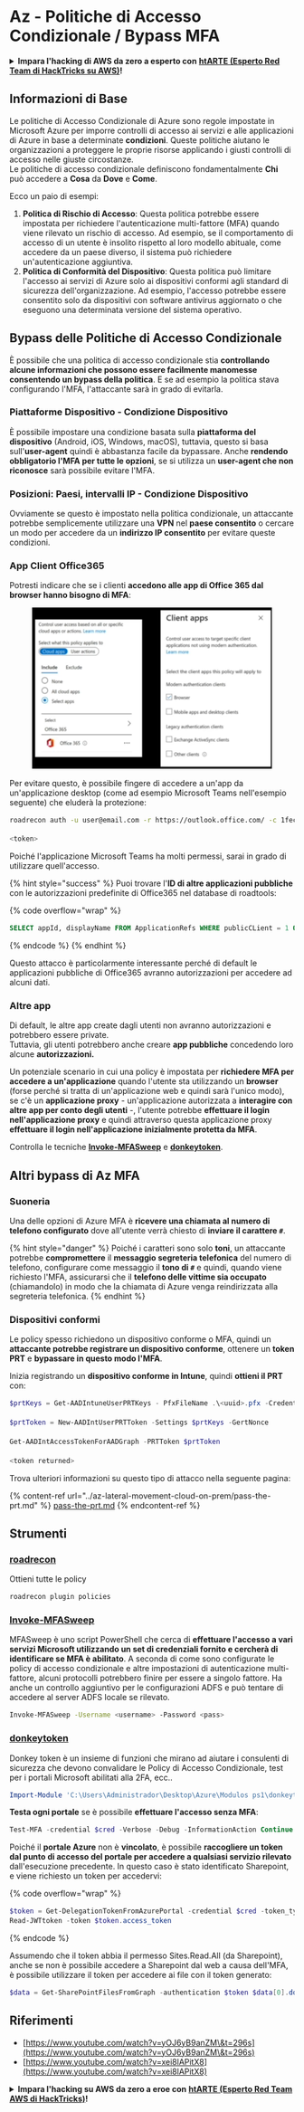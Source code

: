 # Az - Politiche di Accesso Condizionale / Bypass MFA

<details>

<summary><strong>Impara l'hacking di AWS da zero a esperto con</strong> <a href="https://training.hacktricks.xyz/courses/arte"><strong>htARTE (Esperto Red Team di HackTricks su AWS)</strong></a><strong>!</strong></summary>

Altri modi per supportare HackTricks:

* Se desideri vedere la tua **azienda pubblicizzata su HackTricks** o **scaricare HackTricks in PDF** Controlla i [**PIANI DI ABBONAMENTO**](https://github.com/sponsors/carlospolop)!
* Ottieni il [**merchandising ufficiale di PEASS & HackTricks**](https://peass.creator-spring.com)
* Scopri [**La Famiglia PEASS**](https://opensea.io/collection/the-peass-family), la nostra collezione di [**NFT esclusivi**](https://opensea.io/collection/the-peass-family)
* **Unisciti al** 💬 [**gruppo Discord**](https://discord.gg/hRep4RUj7f) o al [**gruppo telegram**](https://t.me/peass) o **seguici** su **Twitter** 🐦 [**@hacktricks\_live**](https://twitter.com/hacktricks\_live)**.**
* **Condividi i tuoi trucchi di hacking inviando PR a** [**HackTricks**](https://github.com/carlospolop/hacktricks) e [**HackTricks Cloud**](https://github.com/carlospolop/hacktricks-cloud) repos di github.

</details>

## Informazioni di Base

Le politiche di Accesso Condizionale di Azure sono regole impostate in Microsoft Azure per imporre controlli di accesso ai servizi e alle applicazioni di Azure in base a determinate **condizioni**. Queste politiche aiutano le organizzazioni a proteggere le proprie risorse applicando i giusti controlli di accesso nelle giuste circostanze.\
Le politiche di accesso condizionale definiscono fondamentalmente **Chi** può accedere a **Cosa** da **Dove** e **Come**.

Ecco un paio di esempi:

1. **Politica di Rischio di Accesso**: Questa politica potrebbe essere impostata per richiedere l'autenticazione multi-fattore (MFA) quando viene rilevato un rischio di accesso. Ad esempio, se il comportamento di accesso di un utente è insolito rispetto al loro modello abituale, come accedere da un paese diverso, il sistema può richiedere un'autenticazione aggiuntiva.
2. **Politica di Conformità del Dispositivo**: Questa politica può limitare l'accesso ai servizi di Azure solo ai dispositivi conformi agli standard di sicurezza dell'organizzazione. Ad esempio, l'accesso potrebbe essere consentito solo da dispositivi con software antivirus aggiornato o che eseguono una determinata versione del sistema operativo.

## Bypass delle Politiche di Accesso Condizionale

È possibile che una politica di accesso condizionale stia **controllando alcune informazioni che possono essere facilmente manomesse consentendo un bypass della politica**. E se ad esempio la politica stava configurando l'MFA, l'attaccante sarà in grado di evitarla.

### Piattaforme Dispositivo - Condizione Dispositivo

È possibile impostare una condizione basata sulla **piattaforma del dispositivo** (Android, iOS, Windows, macOS), tuttavia, questo si basa sull'**user-agent** quindi è abbastanza facile da bypassare. Anche **rendendo obbligatorio l'MFA per tutte le opzioni**, se si utilizza un **user-agent che non riconosce** sarà possibile evitare l'MFA.

### Posizioni: Paesi, intervalli IP - Condizione Dispositivo

Ovviamente se questo è impostato nella politica condizionale, un attaccante potrebbe semplicemente utilizzare una **VPN** nel **paese consentito** o cercare un modo per accedere da un **indirizzo IP consentito** per evitare queste condizioni.

### App Client Office365

Potresti indicare che se i clienti **accedono alle app di Office 365 dal browser hanno bisogno di MFA**:

<figure><img src="../../../.gitbook/assets/image (318).png" alt=""><figcaption></figcaption></figure>

Per evitare questo, è possibile fingere di accedere a un'app da un'applicazione desktop (come ad esempio Microsoft Teams nell'esempio seguente) che eluderà la protezione:
```bash
roadrecon auth -u user@email.com -r https://outlook.office.com/ -c 1fec8e78-bce4-4aaf-ab1b-5451cc387264 --tokrns-stdout

<token>
```
Poiché l'applicazione Microsoft Teams ha molti permessi, sarai in grado di utilizzare quell'accesso.

{% hint style="success" %}
Puoi trovare l'**ID di altre applicazioni pubbliche** con le autorizzazioni predefinite di Office365 nel database di roadtools:

{% code overflow="wrap" %}
```sql
SELECT appId, displayName FROM ApplicationRefs WHERE publicCLient = 1 ORDER BY displayName ASC
```
{% endcode %}
{% endhint %}

Questo attacco è particolarmente interessante perché di default le applicazioni pubbliche di Office365 avranno autorizzazioni per accedere ad alcuni dati.

### Altre app

Di default, le altre app create dagli utenti non avranno autorizzazioni e potrebbero essere private.\
Tuttavia, gli utenti potrebbero anche creare **app pubbliche** concedendo loro alcune **autorizzazioni.**

Un potenziale scenario in cui una policy è impostata per **richiedere MFA per accedere a un'applicazione** quando l'utente sta utilizzando un **browser** (forse perché si tratta di un'applicazione web e quindi sarà l'unico modo), se c'è un **applicazione proxy** - un'applicazione autorizzata a **interagire con altre app per conto degli utenti** -, l'utente potrebbe **effettuare il login nell'applicazione proxy** e quindi attraverso questa applicazione proxy **effettuare il login nell'applicazione inizialmente protetta da MFA**.

Controlla le tecniche [**Invoke-MFASweep**](az-conditional-access-policies-mfa-bypass.md#invoke-mfasweep) e [**donkeytoken**](az-conditional-access-policies-mfa-bypass.md#donkeytoken).

## Altri bypass di Az MFA

### Suoneria

Una delle opzioni di Azure MFA è **ricevere una chiamata al numero di telefono configurato** dove all'utente verrà chiesto di **inviare il carattere `#`**.

{% hint style="danger" %}
Poiché i caratteri sono solo **toni**, un attaccante potrebbe **compromettere** il **messaggio segreteria telefonica** del numero di telefono, configurare come messaggio il **tono di `#`** e quindi, quando viene richiesto l'MFA, assicurarsi che il **telefono delle vittime sia occupato** (chiamandolo) in modo che la chiamata di Azure venga reindirizzata alla segreteria telefonica.
{% endhint %}

### Dispositivi conformi

Le policy spesso richiedono un dispositivo conforme o MFA, quindi un **attaccante potrebbe registrare un dispositivo conforme**, ottenere un **token PRT** e **bypassare in questo modo l'MFA**.

Inizia registrando un **dispositivo conforme in Intune**, quindi **ottieni il PRT** con:
```powershell
$prtKeys = Get-AADIntuneUserPRTKeys - PfxFileName .\<uuid>.pfx -Credentials $credentials

$prtToken = New-AADIntUserPRTToken -Settings $prtKeys -GertNonce

Get-AADIntAccessTokenForAADGraph -PRTToken $prtToken

<token returned>
```
Trova ulteriori informazioni su questo tipo di attacco nella seguente pagina:

{% content-ref url="../az-lateral-movement-cloud-on-prem/pass-the-prt.md" %}
[pass-the-prt.md](../az-lateral-movement-cloud-on-prem/pass-the-prt.md)
{% endcontent-ref %}

## Strumenti

### [roadrecon](https://github.com/dirkjanm/ROADtools)

Ottieni tutte le policy
```bash
roadrecon plugin policies
```
### [Invoke-MFASweep](https://github.com/dafthack/MFASweep)

MFASweep è uno script PowerShell che cerca di **effettuare l'accesso a vari servizi Microsoft utilizzando un set di credenziali fornito e cercherà di identificare se MFA è abilitato**. A seconda di come sono configurate le policy di accesso condizionale e altre impostazioni di autenticazione multi-fattore, alcuni protocolli potrebbero finire per essere a singolo fattore. Ha anche un controllo aggiuntivo per le configurazioni ADFS e può tentare di accedere al server ADFS locale se rilevato.
```bash
Invoke-MFASweep -Username <username> -Password <pass>
```
### [donkeytoken](https://github.com/silverhack/donkeytoken)

Donkey token è un insieme di funzioni che mirano ad aiutare i consulenti di sicurezza che devono convalidare le Policy di Accesso Condizionale, test per i portali Microsoft abilitati alla 2FA, ecc..
```powershell
Import-Module 'C:\Users\Administrador\Desktop\Azure\Modulos ps1\donkeytoken' -Force
```
**Testa ogni portale** se è possibile **effettuare l'accesso senza MFA**:
```powershell
Test-MFA -credential $cred -Verbose -Debug -InformationAction Continue
```
Poiché il **portale Azure** non è **vincolato**, è possibile **raccogliere un token dal punto di accesso del portale per accedere a qualsiasi servizio rilevato** dall'esecuzione precedente. In questo caso è stato identificato Sharepoint, e viene richiesto un token per accedervi:

{% code overflow="wrap" %}
```powershell
$token = Get-DelegationTokenFromAzurePortal -credential $cred -token_type microsoft.graph -extension_type Microsoft_Intune
Read-JWTtoken -token $token.access_token
```
{% endcode %}

Assumendo che il token abbia il permesso Sites.Read.All (da Sharepoint), anche se non è possibile accedere a Sharepoint dal web a causa dell'MFA, è possibile utilizzare il token per accedere ai file con il token generato:
```powershell
$data = Get-SharePointFilesFromGraph -authentication $token $data[0].downloadUrl
```
## Riferimenti

* [https://www.youtube.com/watch?v=yOJ6yB9anZM\&t=296s](https://www.youtube.com/watch?v=yOJ6yB9anZM\&t=296s)
* [https://www.youtube.com/watch?v=xei8lAPitX8](https://www.youtube.com/watch?v=xei8lAPitX8)

<details>

<summary><strong>Impara l'hacking su AWS da zero a eroe con</strong> <a href="https://training.hacktricks.xyz/courses/arte"><strong>htARTE (Esperto Red Team AWS di HackTricks)</strong></a><strong>!</strong></summary>

Altri modi per supportare HackTricks:

* Se desideri vedere la tua **azienda pubblicizzata su HackTricks** o **scaricare HackTricks in PDF** Controlla i [**PIANI DI ABBONAMENTO**](https://github.com/sponsors/carlospolop)!
* Ottieni il [**merchandising ufficiale PEASS & HackTricks**](https://peass.creator-spring.com)
* Scopri [**La Famiglia PEASS**](https://opensea.io/collection/the-peass-family), la nostra collezione di [**NFT esclusivi**](https://opensea.io/collection/the-peass-family)
* **Unisciti al** 💬 [**gruppo Discord**](https://discord.gg/hRep4RUj7f) o al [**gruppo telegram**](https://t.me/peass) o **seguici** su **Twitter** 🐦 [**@hacktricks\_live**](https://twitter.com/hacktricks\_live)**.**
* **Condividi i tuoi trucchi di hacking inviando PR ai** [**HackTricks**](https://github.com/carlospolop/hacktricks) e [**HackTricks Cloud**](https://github.com/carlospolop/hacktricks-cloud) repository di Github.

</details>

